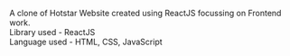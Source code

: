A clone of Hotstar Website created using ReactJS focussing on Frontend work. <br/>
Library used  - ReactJS <br/>
Language used - HTML, CSS, JavaScript <br/>
